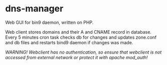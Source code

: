 dns-manager
===========

Web GUI for bin9 daemon, written on PHP.

Web client stores domains and their A and CNAME record in database. Every 5 minutes cron task checks db for changes and updates zone.conf and db files and restarts bind9 daemon if changes was made.

*WARNING! Webclient has no authentication, so ensure that webclient is not accessed from external network or protect it with apache mod_auth!*